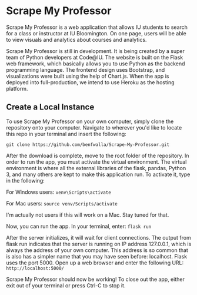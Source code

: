 # Scrape My Professor

Scrape My Professor is a web application that allows IU students to search
for a class or instructor at IU Bloomington. On one page, users will be 
able to view visuals and analytics about courses and analytics.

Scrape My Professor is still in development. It is being created by a super
team of Python developers at Code@IU. The website is built on the Flask web
framework, which basically allows you to use Python as the backend
programming language. The frontend design uses Bootstrap, and visualizations
were built using the help of Chart.js. When the app is deployed into
full-production, we intend to use Heroku as the hosting platform.

## Create a Local Instance
To use Scrape My Professor on your own computer, simply clone the repository
onto your computer. Navigate to wherever you'd like to locate this repo in
your terminal and insert the following:
```
git clone https://github.com/benfwalla/Scrape-My-Professor.git
```
After the download is complete, move to the root folder of the repository.
In order to run the app, you must activate the virtual environment. The 
virtual environment is where all the external libraries of the flask,
pandas, Python 3, and many others are kept to make this application run.
To activate it, type in the following:

For Windows users: `venv\Scripts\activate`

For Mac users: `source venv/Scripts/activate`

I'm actually not users if this will work on a Mac. Stay tuned for that.

Now, you can run the app. In your terminal, enter: `flask run`

After the server initializes, it will wait for client connections. The 
output from flask run indicates that the server is running on IP address
127.0.0.1, which is always the address of your own computer. This 
address is so common that is also has a simpler name that you may have
seen before: localhost. Flask uses the port 5000. Open up a web browser
and enter the following URL: `http://localhost:5000/`

Scrape My Professor should now be working! To close out the app, either
exit out of your terminal or press Ctrl-C to stop it.